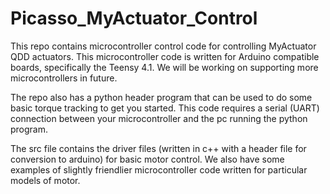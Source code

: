 # Picasso_MyActuator_Control

This repo contains microcontroller control code for controlling MyActuator QDD actuators. This microcontroller code is written for Arduino compatible boards, specifically the Teensy 4.1. We will be working on supporting more microcontrollers in future.

The repo also has a python header program that can be used to do some basic torque tracking to get you started. This code requires a serial (UART) connection between your microcontroller and the pc running the python program.

The src file contains the driver files (written in c++ with a header file for conversion to arduino) for basic motor control. We also have some examples of slightly friendlier microcontroller code written for particular models of motor.
